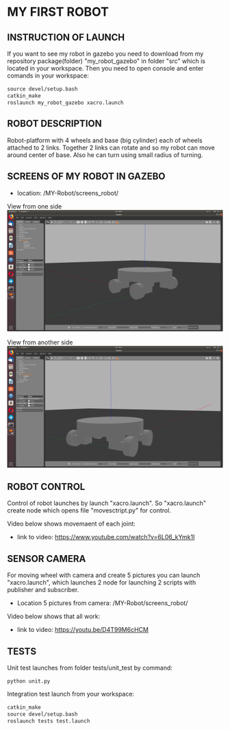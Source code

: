 # MY FIRST ROBOT

## INSTRUCTION OF LAUNCH
If you want to see my robot in gazebo you need to download from my repository package(folder) "my_robot_gazebo" in folder "src" which is located in your workspace. Then you need to open console and enter comands in your workspace:
```
source devel/setup.bash
catkin_make
roslaunch my_robot_gazebo xacro.launch 
```

## ROBOT DESCRIPTION 
Robot-platform with 4 wheels and base (big cylinder) each of wheels attached to 2 links. Together 2 links can rotate and so my robot can move around center of base. Also he can turn using small radius of turning.

## SCREENS OF MY ROBOT IN GAZEBO
- location: /MY-Robot/screens_robot/

View from one side 
![screenshot of sample](https://github.com/StalkerSanya/MY-Robot/blob/master/screens_robot/Screenshot%20robot_gazebo2.jpg)

View from another side
![screenshot of sample](https://github.com/StalkerSanya/MY-Robot/blob/master/screens_robot/Screenshot_robot_gazebo1.jpg)  

## ROBOT CONTROL
Control of robot launches by launch "xacro.launch". So "xacro.launch" create node which opens file "movesctript.py" for control.

Video below shows movemaent of each joint:
 - link to video: https://www.youtube.com/watch?v=6L06_kYmk1I

## SENSOR CAMERA
For moving wheel with camera and create 5 pictures you can launch "xacro.launch", which launches 2 node for launching 2 scripts with publisher and subscriber. 

- Location 5 pictures from camera: /MY-Robot/screens_robot/

Video below shows that all work:
 - link to video: https://youtu.be/D4T99M6cHCM
 
## TESTS
Unit test launches from folder tests/unit_test by command:
```
python unit.py
```
Integration test launch from your workspace:
```
catkin_make
source devel/setup.bash
roslaunch tests test.launch 
```